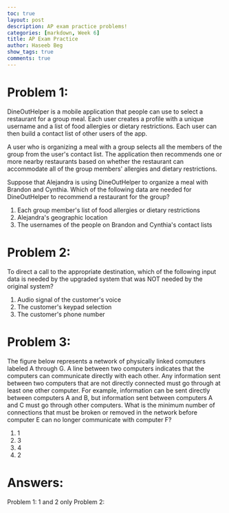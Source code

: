 ```yaml
---
toc: true
layout: post
description: AP exam practice problems!
categories: [markdown, Week 6]
title: AP Exam Practice
author: Haseeb Beg
show_tags: true
comments: true
---
```


# Problem 1:

DineOutHelper is a mobile application that people can use to select a restaurant for a group meal. Each user creates a profile with a unique username and a list of food allergies or dietary restrictions. Each user can then build a contact list of other users of the app.

A user who is organizing a meal with a group selects all the members of the group from the user's contact list. The application then recommends one or more nearby restaurants based on whether the restaurant can accommodate all of the group members' allergies and dietary restrictions.

Suppose that Alejandra is using DineOutHelper to organize a meal with Brandon and Cynthia.
Which of the following data are needed for DineOutHelper to recommend a restaurant for the group?

1) Each group member's list of food allergies or dietary restrictions
2) Alejandra's geographic location
3) The usernames of the people on Brandon and Cynthia's contact lists

# Problem 2:

To direct a call to the appropriate destination, which of the following input data is needed by the upgraded system that was NOT needed by the original system?

1) Audio signal of the customer's voice
2) The customer's keypad selection
3) The customer's phone number

# Problem 3:

The figure below represents a network of physically linked computers labeled A through G. A line between two computers indicates that the computers can communicate directly with each other. Any information sent between two computers that are not directly connected must go through at least one other computer. For example, information can be sent directly between computers A and B, but information sent between computers A and C must go through other computers.
What is the minimum number of connections that must be broken or removed in the network before computer E can no longer communicate with computer F?

1) 1
2) 3
3) 4
4) 2


# Answers:
Problem 1: 1 and 2 only
Problem 2: 